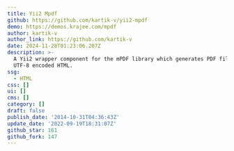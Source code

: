 ```yaml
---
title: Yii2 Mpdf
github: https://github.com/kartik-v/yii2-mpdf
demo: https://demos.krajee.com/mpdf
author: kartik-v
author_link: https://github.com/kartik-v
date: 2024-11-28T01:23:06.207Z
description: >-
  A Yii2 wrapper component for the mPDF library which generates PDF files from
  UTF-8 encoded HTML.
ssg:
  - HTML
css: []
ui: []
cms: []
category: []
draft: false
publish_date: '2014-10-31T04:36:43Z'
update_date: '2022-09-19T18:31:07Z'
github_star: 161
github_fork: 147
---
```

